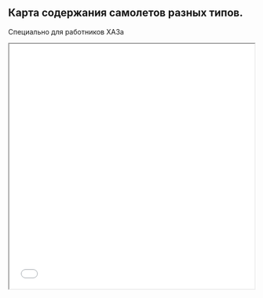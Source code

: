 Карта содержания самолетов разных типов. 
---
Специально для работников ХАЗа
<iframe src="index.html" height="500" width="500"></iframe>
